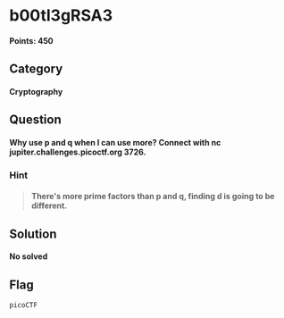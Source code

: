 # b00tl3gRSA3
#### Points: 450

## Category
#### Cryptography

## Question
#### Why use p and q when I can use more? Connect with nc jupiter.challenges.picoctf.org 3726.

### Hint
>#### There's more prime factors than p and q, finding d is going to be different.



 
## Solution

#### No solved
## Flag
`picoCTF`